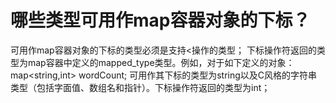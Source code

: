 # 哪些类型可用作map容器对象的下标？

可用作map容器对象的下标的类型必须是支持<操作的类型；
下标操作符返回的类型为map容器中定义的mapped_type类型。例如，对于如下定义的对象：
map<string,int> wordCount;
可用作其下标的类型为string以及C风格的字符串类型（包括字面值、数组名和指针）。下标操作符返回的类型为int；